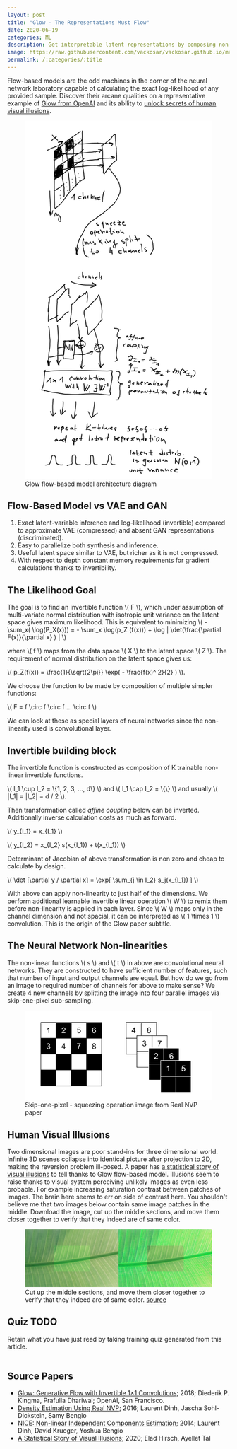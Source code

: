 ```yaml
---
layout: post
title: "Glow - The Representations Must Flow"
date: 2020-06-19
categories: ML
description: Get interpretable latent representations by composing non-linear invertible functions and maximizing the exact log-likelihood.
image: https://raw.githubusercontent.com/vackosar/vackosar.github.io/master/images/glow-drawing.png
permalink: /:categories/:title
---
```


<script src="https://polyfill.io/v3/polyfill.min.js?features=es6"></script>
<script id="MathJax-script" async src="https://cdn.jsdelivr.net/npm/mathjax@3/es5/tex-mml-chtml.js"></script>

Flow-based models are the odd machines in the corner of the neural network laboratory capable of calculating the exact log-likelihood of any provided sample.
Discover their arcane qualities on a representative example of [Glow from OpenAI](https://d4mucfpksywv.cloudfront.net/research-covers/glow/paper/glow.pdf) and its ability to [unlock secrets of human visual illusions](https://arxiv.org/pdf/2005.08772v1.pdf).


<figure class="figure">
    <img
        class="figure-img img-fluid rounded"
        src="https://raw.githubusercontent.com/vackosar/vackosar.github.io/master/images/glow-drawing.png"
        alt="Glow flow-based model architecture diagram" />
    <figcaption class="figure-caption">Glow flow-based model architecture diagram</figcaption>
</figure>


## Flow-Based Model vs VAE and GAN
1. Exact latent-variable inference and log-likelihood (invertible) compared to approximate VAE (compressed) and absent GAN representations (discriminated).
1. Easy to parallelize both synthesis and inference.
1. Useful latent space similar to VAE, but richer as it is not compressed.
1. With respect to depth constant memory requirements for gradient calculations thanks to invertibility.


## The Likelihood Goal


The goal is to find an invertible function \\( F \\), which under assumption of multi-variate normal distribution with isotropic unit variance
on the latent space gives maximum likelihood. This is equivalent to minimizing 
\\( -\sum_x( \log(P_X(x))) = - \sum_x  \log(p_Z (f(x))) + \log | \det(\frac{\partial F(x)}{\partial x} ) | \\)

where \\( f \\) maps from the data space \\(  X \\) to the latent space \\( Z \\). The requirement of normal distribution on the latent space gives us:

\\(  p_Z(f(x)) = \frac{1}{\sqrt{2\pi}} \exp( - \frac{f(x)^ 2}{2} ) \\).

We choose the function to be made by composition of multiple simpler functions:

\\(  F = f \circ f \circ f ... \circ f \\)

We can look at these as special layers of neural networks since the non-linearity used is convolutional layer.

## Invertible building block

The invertible function is constructed as composition of K trainable non-linear invertible functions.

\\( I_1 \cup I_2 = \\{1, 2, 3, ..., d\\} \\)
and
\\( I_1 \cap I_2 = \\{\\} \\)
and usually
\\( |I_1| = |I_2| = d / 2 \\).

Then transformation called _affine coupling_ below can be inverted. Additionally inverse calculation costs as much as forward.

\\( y_{I_1} = x_{I_1} \\)

\\( y_{I_2} = x_{I_2} s(x_{I_1}) + t(x_{I_1}) \\)


Determinant of Jacobian of above transformation is non zero and cheap to calculate by design.

\\( \det [\partial y / \partial x] = \exp[ \sum_{j \in I_2} s_j(x_{I_1}) ] \\)

With above can apply non-linearity to just half of the dimensions. We perform additional learnable invertible linear operation \\( W \\) to remix them before non-linearity is applied in each layer.
Since \\( W \\) maps only in the channel dimension and not spacial, it can be interpreted as \\( 1 \times 1 \\) convolution.
This is the origin of the Glow paper subtitle.


## The Neural Network Non-linearities

The non-linear functions \\( s \\) and \\( t \\) in above are convolutional neural networks. They are constructed to have sufficient number of features, such that number of input and output channels are equal.
But how do we go from an image to required number of channels for above to make sense? We create 4 new channels by splitting the image into four parallel images via skip-one-pixel sub-sampling.

<figure class="figure">
    <img
        class="figure-img img-fluid rounded"
        src="https://raw.githubusercontent.com/vackosar/vackosar.github.io/master/images/glow-masking.png"
        alt="Skip-one-pixel - squeezing operation from Real NVP paper"/>
    <figcaption class="figure-caption">Skip-one-pixel - squeezing operation image from Real NVP paper</figcaption>
</figure>


## Human Visual Illusions

Two dimensional images are poor stand-ins for three dimensional world. Infinite 3D scenes collapse into identical picture after projection to 2D, making the reversion problem ill-posed.
A paper has [a statistical story of visual illusions](https://arxiv.org/pdf/2005.08772v1.pdf) to tell thanks to Glow flow-based model. 
Illusions seem to raise thanks to visual system perceiving unlikely images as even less probable. For example increasing saturation contrast between patches of images.
The brain here seems to err on side of contrast here.
You shouldn't believe me that two images below contain same image patches in the middle.
Download the image, cut up the middle sections, and move them closer together to verify that they indeed are of same color.

<figure class="figure">
    <img
        class="figure-img img-fluid rounded"
        src="https://raw.githubusercontent.com/vackosar/vackosar.github.io/master/images/glow-illusion.png"
        alt='Visual illusion from paper "A Statistical Story of Visual Illusions".'/>
    <figcaption class="figure-caption">Cut up the middle sections, and move them closer together to verify that they indeed are of same color. <a href="https://arxiv.org/pdf/2005.08772v1.pdf)">source</a></figcaption>
</figure>


## Quiz TODO

Retain what you have just read by taking training quiz generated from this article.<br>
<br>
<!-- <a class="btn btn-warning" style="text-decoration: none;" href="https://quizrecall.com/study/public-test?store_id=d0dfd88a-4712-42a6-bec3-68c86133d1ce">StarSpace Quiz</a> -->


## Source Papers

- [Glow: Generative Flow with Invertible 1×1 Convolutions](https://d4mucfpksywv.cloudfront.net/research-covers/glow/paper/glow.pdf); 2018; Diederik P. Kingma, Prafulla Dhariwal; OpenAI, San Francisco.
- [Density Estimation Using Real NVP](https://arxiv.org/pdf/1605.08803.pdf); 2016; Laurent Dinh, Jascha Sohl-Dickstein, Samy Bengio
- [NICE: Non-linear Independent Components Estimation](https://arxiv.org/pdf/1410.8516.pdf); 2014; Laurent Dinh, David Krueger, Yoshua Bengio
- [A Statistical Story of Visual Illusions](https://arxiv.org/pdf/2005.08772v1.pdf); 2020; Elad Hirsch, Ayellet Tal